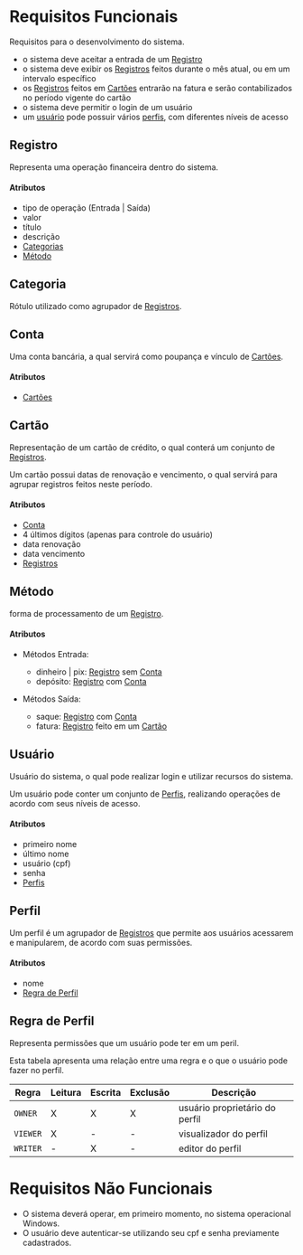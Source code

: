 # Requisitos Funcionais
Requisitos para o desenvolvimento do sistema.

- o sistema deve aceitar a entrada de um [Registro](#registro)
- o sistema deve exibir os [Registros](#registro) feitos durante o mês atual, ou em um intervalo específico
- os [Registros](#registro) feitos em [Cartões](#cartão) entrarão na fatura e serão contabilizados no período vigente do cartão
- o sistema deve permitir o login de um usuário
- um [usuário](#usuário) pode possuir vários [perfis](#perfil), com diferentes níveis de acesso


## Registro
Representa uma operação financeira dentro do sistema.

#### Atributos
- tipo de operação (Entrada | Saída)
- valor
- título
- descrição
- [Categorias](#categoria)
- [Método](#método)

## Categoria
Rótulo utilizado como agrupador de [Registros](#registro).

## Conta
Uma conta bancária, a qual servirá como poupança e vínculo de [Cartões](#cartão).

#### Atributos
- [Cartões](#cartão)

## Cartão
Representação de um cartão de crédito, o qual conterá um conjunto de [Registros](#registro).

Um cartão possui datas de renovação e vencimento, o qual servirá para agrupar registros feitos neste período.

#### Atributos
- [Conta](#conta)
- 4 últimos dígitos (apenas para controle do usuário)
- data renovação
- data vencimento
- [Registros](#registro)

## Método
forma de processamento de um [Registro](#registro).

#### Atributos
- Métodos Entrada:
  - dinheiro | pix: [Registro](#registro) sem [Conta](#conta)
  - depósito: [Registro](#registro) com [Conta](#conta)

- Métodos Saída:
  - saque: [Registro](#registro) com [Conta](#conta)
  - fatura:  [Registro](#registro) feito em um [Cartão](#cartão)

## Usuário
Usuário do sistema, o qual pode realizar login e utilizar recursos do sistema.

Um usuário pode conter um conjunto de [Perfis](#perfil), realizando operações de acordo com seus níveis de acesso.

#### Atributos
- primeiro nome
- último nome
- usuário (cpf)
- senha
- [Perfis](#perfil)

## Perfil
Um perfil é um agrupador de [Registros](#registro) que permite aos usuários acessarem e manipularem, de acordo com suas permissões.

#### Atributos
- nome
- [Regra de Perfil](#regra-de-perfil)

## Regra de Perfil
Representa permissões que um usuário pode ter em um peril.

Esta tabela apresenta uma relação entre uma regra e o que o usuário pode fazer no perfil.

| Regra | Leitura | Escrita | Exclusão | Descrição |
| --- | --- | --- | --- | --- |
| `OWNER` | X | X | X | usuário proprietário do perfil |
| `VIEWER` | X | - | - | visualizador do perfil |
| `WRITER` | - | X | - | editor do perfil |

# Requisitos Não Funcionais

- O sistema deverá operar, em primeiro momento, no sistema operacional Windows.
- O usuário deve autenticar-se utilizando seu cpf e senha previamente cadastrados.